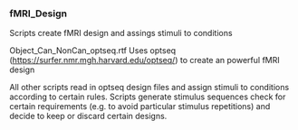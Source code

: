 ### fMRI_Design
Scripts create fMRI design and assings stimuli to conditions

Object_Can_NonCan_optseq.rtf
Uses optseq (https://surfer.nmr.mgh.harvard.edu/optseq/) to create an powerful fMRI design

All other scripts read in optseq design files and assign stimuli to conditions according to certain rules. Scripts generate stimulus sequences check for certain requirements (e.g. to avoid particular stimulus repetitions) and decide to keep or discard certain designs.

